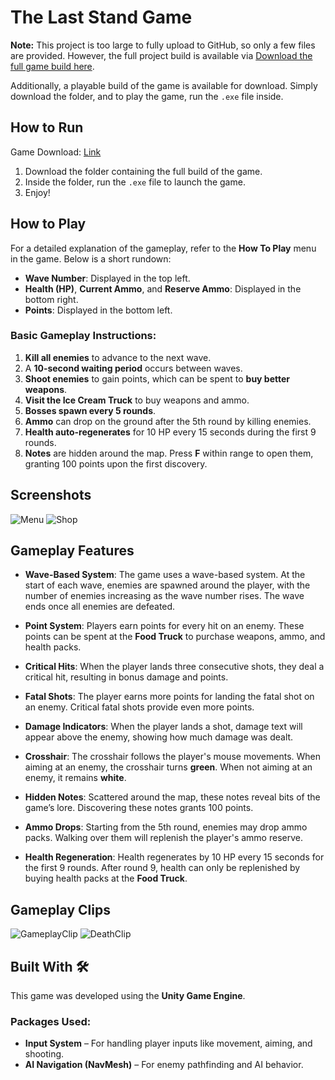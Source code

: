 # The Last Stand Game

**Note:** This project is too large to fully upload to GitHub, so only a few files are provided. However, the full project build is available via [Download the full game build here](https://drive.google.com/file/d/1xfw3hL9k2Mf9lrBYqGcIyz2X-6WW0VVu/view?usp=sharing).

Additionally, a playable build of the game is available for download. Simply download the folder, and to play the game, run the `.exe` file inside.

## How to Run

Game Download: [Link](https://drive.google.com/file/d/1Jz4s31RWZTETcwGlmlX5LOprHxDTlOAP/view?usp=sharing)

1. Download the folder containing the full build of the game.
2. Inside the folder, run the `.exe` file to launch the game.
3. Enjoy!
   
## How to Play

For a detailed explanation of the gameplay, refer to the **How To Play** menu in the game. Below is a short rundown:

- **Wave Number**: Displayed in the top left.
- **Health (HP)**, **Current Ammo**, and **Reserve Ammo**: Displayed in the bottom right.
- **Points**: Displayed in the bottom left.

### Basic Gameplay Instructions:

1. **Kill all enemies** to advance to the next wave.
2. A **10-second waiting period** occurs between waves.
3. **Shoot enemies** to gain points, which can be spent to **buy better weapons**.
4. **Visit the Ice Cream Truck** to buy weapons and ammo.
5. **Bosses spawn every 5 rounds**.
6. **Ammo** can drop on the ground after the 5th round by killing enemies.
7. **Health auto-regenerates** for 10 HP every 15 seconds during the first 9 rounds.
8. **Notes** are hidden around the map. Press **F** within range to open them, granting 100 points upon the first discovery.

## Screenshots
![Menu](https://github.com/user-attachments/assets/4fd49b0e-f10b-450b-9cbc-dec35ec56324)
![Shop](https://github.com/user-attachments/assets/53d06874-659f-40a5-800c-5d69b592c92f)

## Gameplay Features

- **Wave-Based System**: The game uses a wave-based system. At the start of each wave, enemies are spawned around the player, with the number of enemies increasing as the wave number rises. The wave ends once all enemies are defeated.
- **Point System**: Players earn points for every hit on an enemy. These points can be spent at the **Food Truck** to purchase weapons, ammo, and health packs.

- **Critical Hits**: When the player lands three consecutive shots, they deal a critical hit, resulting in bonus damage and points.

- **Fatal Shots**: The player earns more points for landing the fatal shot on an enemy. Critical fatal shots provide even more points.

- **Damage Indicators**: When the player lands a shot, damage text will appear above the enemy, showing how much damage was dealt.

- **Crosshair**: The crosshair follows the player's mouse movements. When aiming at an enemy, the crosshair turns **green**. When not aiming at an enemy, it remains **white**.

- **Hidden Notes**: Scattered around the map, these notes reveal bits of the game’s lore. Discovering these notes grants 100 points.

- **Ammo Drops**: Starting from the 5th round, enemies may drop ammo packs. Walking over them will replenish the player's ammo reserve.

- **Health Regeneration**: Health regenerates by 10 HP every 15 seconds for the first 9 rounds. After round 9, health can only be replenished by buying health packs at the **Food Truck**.

## Gameplay Clips
![GameplayClip](https://github.com/user-attachments/assets/24da733f-c1cb-47a8-a187-6d0d20abb35f)
![DeathClip](https://github.com/user-attachments/assets/5121df76-5447-40b4-9d56-d21db1d19757)

## Built With 🛠️  

This game was developed using the **Unity Game Engine**.  

### **Packages Used**:  
- **Input System** – For handling player inputs like movement, aiming, and shooting.  
- **AI Navigation (NavMesh)** – For enemy pathfinding and AI behavior.

